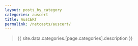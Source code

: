 ```yaml
---
layout: posts_by_category
categories: auscert
title: AusCERT
permalink: /netcasts/auscert/
---
```

> {{ site.data.categories.[page.categories].description }}
